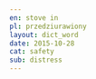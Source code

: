 ```yaml
---
en: stove in
pl: przedziurawiony
layout: dict_word
date: 2015-10-28
cat: safety
sub: distress
---
```


<!-- TODO: opis -->

